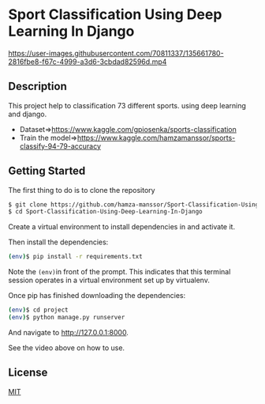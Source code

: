 # Sport Classification Using Deep Learning In Django
https://user-images.githubusercontent.com/70811337/135661780-2816fbe8-f67c-4999-a3d6-3cbdad82596d.mp4

## Description
This project help to classification 73 different sports. using deep learning and django.
* Dataset=>https://www.kaggle.com/gpiosenka/sports-classification
* Train the model=>https://www.kaggle.com/hamzamanssor/sports-classify-94-79-accuracy

## Getting Started

The first thing to do is to clone the repository
```bash
$ git clone https://github.com/hamza-manssor/Sport-Classification-Using-Deep-Learning-In-Django.git
$ cd Sport-Classification-Using-Deep-Learning-In-Django
```

Create a virtual environment to install dependencies in and activate it.

Then install the dependencies:

```bash
(env)$ pip install -r requirements.txt
```
Note the ``` (env) ```in front of the prompt. This indicates that this terminal session operates in a virtual environment set up by virtualenv.

Once pip has finished downloading the dependencies:
```bash
(env)$ cd project
(env)$ python manage.py runserver
```

And navigate to http://127.0.0.1:8000.

See the video above on how to use.

 ## License
[MIT](https://choosealicense.com/licenses/mit/)
